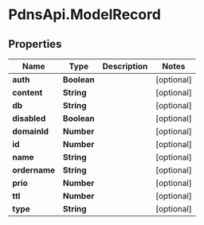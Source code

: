 # PdnsApi.ModelRecord

## Properties

Name | Type | Description | Notes
------------ | ------------- | ------------- | -------------
**auth** | **Boolean** |  | [optional] 
**content** | **String** |  | [optional] 
**db** | **String** |  | [optional] 
**disabled** | **Boolean** |  | [optional] 
**domainId** | **Number** |  | [optional] 
**id** | **Number** |  | [optional] 
**name** | **String** |  | [optional] 
**ordername** | **String** |  | [optional] 
**prio** | **Number** |  | [optional] 
**ttl** | **Number** |  | [optional] 
**type** | **String** |  | [optional] 


